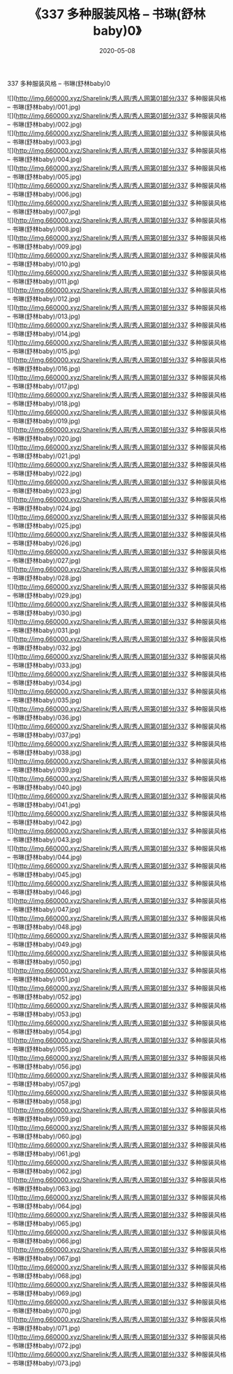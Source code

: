 ﻿---
layout: post
title:  《337 多种服装风格 – 书琳(舒林baby)0》
date:   2020-05-08
img: http://img.660000.xyz/Sharelink/秀人网/秀人网第01部分/337 多种服装风格 – 书琳(舒林baby)0/000.jpg
categories: [美女, 清纯, 唯美]
---

337 多种服装风格 – 书琳(舒林baby)0

  ![](http://img.660000.xyz/Sharelink/秀人网/秀人网第01部分/337 多种服装风格 – 书琳(舒林baby)/001.jpg) <br> ![](http://img.660000.xyz/Sharelink/秀人网/秀人网第01部分/337 多种服装风格 – 书琳(舒林baby)/002.jpg) <br> ![](http://img.660000.xyz/Sharelink/秀人网/秀人网第01部分/337 多种服装风格 – 书琳(舒林baby)/003.jpg) <br> ![](http://img.660000.xyz/Sharelink/秀人网/秀人网第01部分/337 多种服装风格 – 书琳(舒林baby)/004.jpg) <br> ![](http://img.660000.xyz/Sharelink/秀人网/秀人网第01部分/337 多种服装风格 – 书琳(舒林baby)/005.jpg) <br> ![](http://img.660000.xyz/Sharelink/秀人网/秀人网第01部分/337 多种服装风格 – 书琳(舒林baby)/006.jpg) <br> ![](http://img.660000.xyz/Sharelink/秀人网/秀人网第01部分/337 多种服装风格 – 书琳(舒林baby)/007.jpg) <br> ![](http://img.660000.xyz/Sharelink/秀人网/秀人网第01部分/337 多种服装风格 – 书琳(舒林baby)/008.jpg) <br> ![](http://img.660000.xyz/Sharelink/秀人网/秀人网第01部分/337 多种服装风格 – 书琳(舒林baby)/009.jpg) <br> ![](http://img.660000.xyz/Sharelink/秀人网/秀人网第01部分/337 多种服装风格 – 书琳(舒林baby)/010.jpg) <br> ![](http://img.660000.xyz/Sharelink/秀人网/秀人网第01部分/337 多种服装风格 – 书琳(舒林baby)/011.jpg) <br> ![](http://img.660000.xyz/Sharelink/秀人网/秀人网第01部分/337 多种服装风格 – 书琳(舒林baby)/012.jpg) <br> ![](http://img.660000.xyz/Sharelink/秀人网/秀人网第01部分/337 多种服装风格 – 书琳(舒林baby)/013.jpg) <br> ![](http://img.660000.xyz/Sharelink/秀人网/秀人网第01部分/337 多种服装风格 – 书琳(舒林baby)/014.jpg) <br> ![](http://img.660000.xyz/Sharelink/秀人网/秀人网第01部分/337 多种服装风格 – 书琳(舒林baby)/015.jpg) <br> ![](http://img.660000.xyz/Sharelink/秀人网/秀人网第01部分/337 多种服装风格 – 书琳(舒林baby)/016.jpg) <br> ![](http://img.660000.xyz/Sharelink/秀人网/秀人网第01部分/337 多种服装风格 – 书琳(舒林baby)/017.jpg) <br> ![](http://img.660000.xyz/Sharelink/秀人网/秀人网第01部分/337 多种服装风格 – 书琳(舒林baby)/018.jpg) <br> ![](http://img.660000.xyz/Sharelink/秀人网/秀人网第01部分/337 多种服装风格 – 书琳(舒林baby)/019.jpg) <br> ![](http://img.660000.xyz/Sharelink/秀人网/秀人网第01部分/337 多种服装风格 – 书琳(舒林baby)/020.jpg) <br> ![](http://img.660000.xyz/Sharelink/秀人网/秀人网第01部分/337 多种服装风格 – 书琳(舒林baby)/021.jpg) <br> ![](http://img.660000.xyz/Sharelink/秀人网/秀人网第01部分/337 多种服装风格 – 书琳(舒林baby)/022.jpg) <br> ![](http://img.660000.xyz/Sharelink/秀人网/秀人网第01部分/337 多种服装风格 – 书琳(舒林baby)/023.jpg) <br> ![](http://img.660000.xyz/Sharelink/秀人网/秀人网第01部分/337 多种服装风格 – 书琳(舒林baby)/024.jpg) <br> ![](http://img.660000.xyz/Sharelink/秀人网/秀人网第01部分/337 多种服装风格 – 书琳(舒林baby)/025.jpg) <br> ![](http://img.660000.xyz/Sharelink/秀人网/秀人网第01部分/337 多种服装风格 – 书琳(舒林baby)/026.jpg) <br> ![](http://img.660000.xyz/Sharelink/秀人网/秀人网第01部分/337 多种服装风格 – 书琳(舒林baby)/027.jpg) <br> ![](http://img.660000.xyz/Sharelink/秀人网/秀人网第01部分/337 多种服装风格 – 书琳(舒林baby)/028.jpg) <br> ![](http://img.660000.xyz/Sharelink/秀人网/秀人网第01部分/337 多种服装风格 – 书琳(舒林baby)/029.jpg) <br> ![](http://img.660000.xyz/Sharelink/秀人网/秀人网第01部分/337 多种服装风格 – 书琳(舒林baby)/030.jpg) <br> ![](http://img.660000.xyz/Sharelink/秀人网/秀人网第01部分/337 多种服装风格 – 书琳(舒林baby)/031.jpg) <br> ![](http://img.660000.xyz/Sharelink/秀人网/秀人网第01部分/337 多种服装风格 – 书琳(舒林baby)/032.jpg) <br> ![](http://img.660000.xyz/Sharelink/秀人网/秀人网第01部分/337 多种服装风格 – 书琳(舒林baby)/033.jpg) <br> ![](http://img.660000.xyz/Sharelink/秀人网/秀人网第01部分/337 多种服装风格 – 书琳(舒林baby)/034.jpg) <br> ![](http://img.660000.xyz/Sharelink/秀人网/秀人网第01部分/337 多种服装风格 – 书琳(舒林baby)/035.jpg) <br> ![](http://img.660000.xyz/Sharelink/秀人网/秀人网第01部分/337 多种服装风格 – 书琳(舒林baby)/036.jpg) <br> ![](http://img.660000.xyz/Sharelink/秀人网/秀人网第01部分/337 多种服装风格 – 书琳(舒林baby)/037.jpg) <br> ![](http://img.660000.xyz/Sharelink/秀人网/秀人网第01部分/337 多种服装风格 – 书琳(舒林baby)/038.jpg) <br> ![](http://img.660000.xyz/Sharelink/秀人网/秀人网第01部分/337 多种服装风格 – 书琳(舒林baby)/039.jpg) <br> ![](http://img.660000.xyz/Sharelink/秀人网/秀人网第01部分/337 多种服装风格 – 书琳(舒林baby)/040.jpg) <br> ![](http://img.660000.xyz/Sharelink/秀人网/秀人网第01部分/337 多种服装风格 – 书琳(舒林baby)/041.jpg) <br> ![](http://img.660000.xyz/Sharelink/秀人网/秀人网第01部分/337 多种服装风格 – 书琳(舒林baby)/042.jpg) <br> ![](http://img.660000.xyz/Sharelink/秀人网/秀人网第01部分/337 多种服装风格 – 书琳(舒林baby)/043.jpg) <br> ![](http://img.660000.xyz/Sharelink/秀人网/秀人网第01部分/337 多种服装风格 – 书琳(舒林baby)/044.jpg) <br> ![](http://img.660000.xyz/Sharelink/秀人网/秀人网第01部分/337 多种服装风格 – 书琳(舒林baby)/045.jpg) <br> ![](http://img.660000.xyz/Sharelink/秀人网/秀人网第01部分/337 多种服装风格 – 书琳(舒林baby)/046.jpg) <br> ![](http://img.660000.xyz/Sharelink/秀人网/秀人网第01部分/337 多种服装风格 – 书琳(舒林baby)/047.jpg) <br> ![](http://img.660000.xyz/Sharelink/秀人网/秀人网第01部分/337 多种服装风格 – 书琳(舒林baby)/048.jpg) <br> ![](http://img.660000.xyz/Sharelink/秀人网/秀人网第01部分/337 多种服装风格 – 书琳(舒林baby)/049.jpg) <br> ![](http://img.660000.xyz/Sharelink/秀人网/秀人网第01部分/337 多种服装风格 – 书琳(舒林baby)/050.jpg) <br> ![](http://img.660000.xyz/Sharelink/秀人网/秀人网第01部分/337 多种服装风格 – 书琳(舒林baby)/051.jpg) <br> ![](http://img.660000.xyz/Sharelink/秀人网/秀人网第01部分/337 多种服装风格 – 书琳(舒林baby)/052.jpg) <br> ![](http://img.660000.xyz/Sharelink/秀人网/秀人网第01部分/337 多种服装风格 – 书琳(舒林baby)/053.jpg) <br> ![](http://img.660000.xyz/Sharelink/秀人网/秀人网第01部分/337 多种服装风格 – 书琳(舒林baby)/054.jpg) <br> ![](http://img.660000.xyz/Sharelink/秀人网/秀人网第01部分/337 多种服装风格 – 书琳(舒林baby)/055.jpg) <br> ![](http://img.660000.xyz/Sharelink/秀人网/秀人网第01部分/337 多种服装风格 – 书琳(舒林baby)/056.jpg) <br> ![](http://img.660000.xyz/Sharelink/秀人网/秀人网第01部分/337 多种服装风格 – 书琳(舒林baby)/057.jpg) <br> ![](http://img.660000.xyz/Sharelink/秀人网/秀人网第01部分/337 多种服装风格 – 书琳(舒林baby)/058.jpg) <br> ![](http://img.660000.xyz/Sharelink/秀人网/秀人网第01部分/337 多种服装风格 – 书琳(舒林baby)/059.jpg) <br> ![](http://img.660000.xyz/Sharelink/秀人网/秀人网第01部分/337 多种服装风格 – 书琳(舒林baby)/060.jpg) <br> ![](http://img.660000.xyz/Sharelink/秀人网/秀人网第01部分/337 多种服装风格 – 书琳(舒林baby)/061.jpg) <br> ![](http://img.660000.xyz/Sharelink/秀人网/秀人网第01部分/337 多种服装风格 – 书琳(舒林baby)/062.jpg) <br> ![](http://img.660000.xyz/Sharelink/秀人网/秀人网第01部分/337 多种服装风格 – 书琳(舒林baby)/063.jpg) <br> ![](http://img.660000.xyz/Sharelink/秀人网/秀人网第01部分/337 多种服装风格 – 书琳(舒林baby)/064.jpg) <br> ![](http://img.660000.xyz/Sharelink/秀人网/秀人网第01部分/337 多种服装风格 – 书琳(舒林baby)/065.jpg) <br> ![](http://img.660000.xyz/Sharelink/秀人网/秀人网第01部分/337 多种服装风格 – 书琳(舒林baby)/066.jpg) <br> ![](http://img.660000.xyz/Sharelink/秀人网/秀人网第01部分/337 多种服装风格 – 书琳(舒林baby)/067.jpg) <br> ![](http://img.660000.xyz/Sharelink/秀人网/秀人网第01部分/337 多种服装风格 – 书琳(舒林baby)/068.jpg) <br> ![](http://img.660000.xyz/Sharelink/秀人网/秀人网第01部分/337 多种服装风格 – 书琳(舒林baby)/069.jpg) <br> ![](http://img.660000.xyz/Sharelink/秀人网/秀人网第01部分/337 多种服装风格 – 书琳(舒林baby)/070.jpg) <br> ![](http://img.660000.xyz/Sharelink/秀人网/秀人网第01部分/337 多种服装风格 – 书琳(舒林baby)/071.jpg) <br> ![](http://img.660000.xyz/Sharelink/秀人网/秀人网第01部分/337 多种服装风格 – 书琳(舒林baby)/072.jpg) <br> ![](http://img.660000.xyz/Sharelink/秀人网/秀人网第01部分/337 多种服装风格 – 书琳(舒林baby)/073.jpg) <br>
